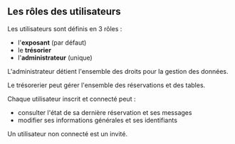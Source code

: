 ## Les rôles des utilisateurs

Les utilisateurs sont définis en 3 rôles :

- l'**exposant** (par défaut)
- le **trésorier**
- l'**administrateur** (unique)

L'administrateur détient l'ensemble des droits pour la gestion des données.

Le trésorerier peut gérer l'ensemble des réservations et des tables.

Chaque utilisateur inscrit et connecté peut :

- consulter l'état de sa dernière réservation et ses messages
- modifier ses informations générales et ses identifiants

Un utilisateur non connecté est un invité.
